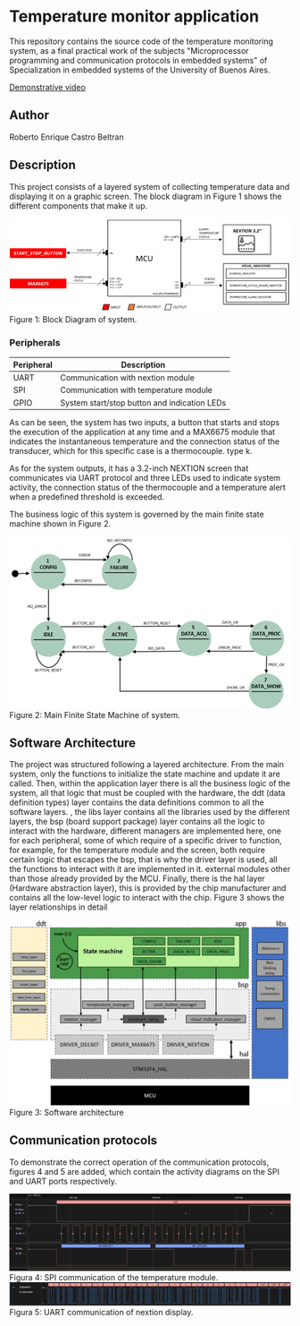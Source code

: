 # Temperature monitor application

This repository contains the source code of the temperature monitoring system, as a final practical work of the subjects "Microprocessor programming and communication protocols in embedded systems" of Specialization in embedded systems of the University of Buenos Aires.

[Demonstrative video](https://drive.google.com/file/d/1u7hXUIPquvdns73nV46hEVtTN0BkfMgu/view?usp=sharing)

## Author

Roberto Enrique Castro Beltran

## Description

This project consists of a layered system of collecting temperature data and displaying it on a graphic screen. The block diagram in Figure 1 shows the different components that make it up.

<img src="https://raw.githubusercontent.com/castRoberto/PDM_LSE/main/TempMonitorApp/doc/BlockDiagram.png">
Figure 1: Block Diagram of system.

### Peripherals
|Peripheral|Description|
|----------|---------|
|UART| Communication with nextion module|
|SPI| Communication with temperature module|
|GPIO| System start/stop button and indication LEDs|

As can be seen, the system has two inputs, a button that starts and stops the execution of the application at any time and a MAX6675 module that indicates the instantaneous temperature and the connection status of the transducer, which for this specific case is a thermocouple. type k.

As for the system outputs, it has a 3.2-inch NEXTION screen that communicates via UART protocol and three LEDs used to indicate system activity, the connection status of the thermocouple and a temperature alert when a predefined threshold is exceeded.

The business logic of this system is governed by the main finite state machine shown in Figure 2.

<img src="https://raw.githubusercontent.com/castRoberto/PDM_LSE/main/TempMonitorApp/doc/FiniteStatesMachine.png">
Figure 2: Main Finite State Machine of system.

## Software Architecture

The project was structured following a layered architecture. From the main system, only the functions to initialize the state machine and update it are called. Then, within the application layer there is all the business logic of the system, all that logic that must be coupled with the hardware, the ddt (data definition types) layer contains the data definitions common to all the software layers. , the libs layer contains all the libraries used by the different layers, the bsp (board support package) layer contains all the logic to interact with the hardware, different managers are implemented here, one for each peripheral, some of which require of a specific driver to function, for example, for the temperature module and the screen, both require certain logic that escapes the bsp, that is why the driver layer is used, all the functions to interact with it are implemented in it. external modules other than those already provided by the MCU. Finally, there is the hal layer (Hardware abstraction layer), this is provided by the chip manufacturer and contains all the low-level logic to interact with the chip. Figure 3 shows the layer relationships in detail

<img src="https://raw.githubusercontent.com/castRoberto/PDM_LSE/main/TempMonitorApp/doc/SoftwareArchitecture.png">
Figure 3: Software architecture

## Communication protocols

To demonstrate the correct operation of the communication protocols, figures 4 and 5 are added, which contain the activity diagrams on the SPI and UART ports respectively.

<img src="https://raw.githubusercontent.com/castRoberto/PDM_LSE/main/TempMonitorApp/doc/SPI.png">
Figura 4: SPI communication of the temperature module.

<img src="https://raw.githubusercontent.com/castRoberto/PDM_LSE/main/TempMonitorApp/doc/UART.png">
Figura 5: UART communication of nextion display.
